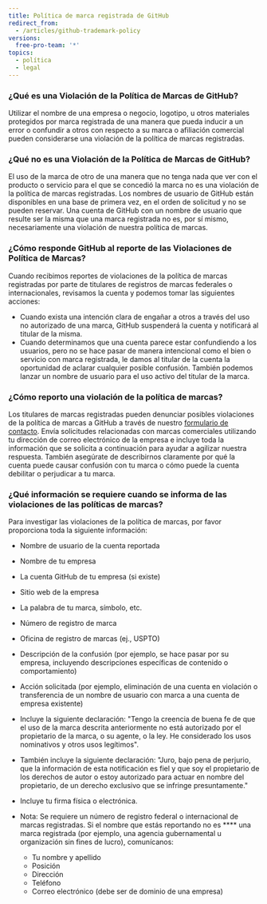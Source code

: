 ```yaml
---
title: Política de marca registrada de GitHub
redirect_from:
  - /articles/github-trademark-policy
versions:
  free-pro-team: '*'
topics:
  - política
  - legal
---
```


### ¿Qué es una Violación de la Política de Marcas de GitHub?

Utilizar el nombre de una empresa o negocio, logotipo, u otros materiales protegidos por marca registrada de una manera que pueda inducir a un error o confundir a otros con respecto a su marca o afiliación comercial pueden considerarse una violación de la política de marcas registradas.

### ¿Qué no es una Violación de la Política de Marcas de GitHub?

El uso de la marca de otro de una manera que no tenga nada que ver con el producto o servicio para el que se concedió la marca no es una violación de la política de marcas registradas. Los nombres de usuario de GitHub están disponibles en una base de primera vez, en el orden de solicitud y no se pueden reservar. Una cuenta de GitHub con un nombre de usuario que resulte ser la misma que una marca registrada no es, por sí mismo, necesariamente una violación de nuestra política de marcas.

### ¿Cómo responde GitHub al reporte de las Violaciones de Política de Marcas?

Cuando recibimos reportes de violaciones de la política de marcas registradas por parte de titulares de registros de marcas federales o internacionales, revisamos la cuenta y podemos tomar las siguientes acciones:

* Cuando exista una intención clara de engañar a otros a través del uso no autorizado de una marca, GitHub suspenderá la cuenta y notificará al titular de la misma.
* Cuando determinamos que una cuenta parece estar confundiendo a los usuarios, pero no se hace pasar de manera intencional como el bien o servicio con marca registrada, le damos al titular de la cuenta la oportunidad de aclarar cualquier posible confusión. También podemos lanzar un nombre de usuario para el uso activo del titular de la marca.

### ¿Cómo reporto una violación de la política de marcas?

Los titulares de marcas registradas pueden denunciar posibles violaciones de la política de marcas a GitHub a través de nuestro [formulario de contacto](https://support.github.com/contact?tags=docs-trademark). Envía solicitudes relacionadas con marcas comerciales utilizando tu dirección de correo electrónico de la empresa e incluye toda la información que se solicita a continuación para ayudar a agilizar nuestra respuesta. También asegúrate de describirnos claramente por qué la cuenta puede causar confusión con tu marca o cómo puede la cuenta debilitar o perjudicar a tu marca.

### ¿Qué información se requiere cuando se informa de las violaciones de las políticas de marcas?

Para investigar las violaciones de la política de marcas, por favor proporciona toda la siguiente información:

* Nombre de usuario de la cuenta reportada
* Nombre de tu empresa
* La cuenta GitHub de tu empresa (si existe)
* Sitio web de la empresa
* La palabra de tu marca, símbolo, etc.
* Número de registro de marca
* Oficina de registro de marcas (ej., USPTO)
* Descripción de la confusión (por ejemplo, se hace pasar por su empresa, incluyendo descripciones específicas de contenido o comportamiento)
* Acción solicitada (por ejemplo, eliminación de una cuenta en violación o transferencia de un nombre de usuario con marca a una cuenta de empresa existente)
* Incluye la siguiente declaración: "Tengo la creencia de buena fe de que el uso de la marca descrita anteriormente no está autorizado por el propietario de la marca, o su agente, o la ley. He considerado los usos nominativos y otros usos legítimos".
* También incluye la siguiente declaración: "Juro, bajo pena de perjurio, que la información de esta notificación es fiel y que soy el propietario de los derechos de autor o estoy autorizado para actuar en nombre del propietario, de un derecho exclusivo que se infringe presuntamente."
* Incluye tu firma física o electrónica.

* Nota: Se requiere un número de registro federal o internacional de marcas registradas. Si el nombre que estás reportando no es **** una marca registrada (por ejemplo, una agencia gubernamental u organización sin fines de lucro), comunícanos:
    * Tu nombre y apellido
    * Posición
    * Dirección
    * Teléfono
    * Correo electrónico (debe ser de dominio de una empresa)
